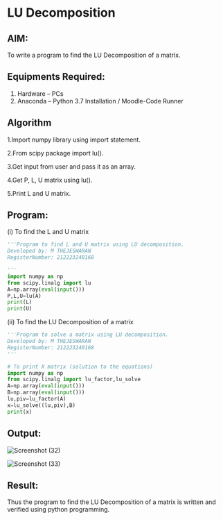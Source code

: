 # LU Decomposition 

## AIM:
To write a program to find the LU Decomposition of a matrix.

## Equipments Required:
1. Hardware – PCs
2. Anaconda – Python 3.7 Installation / Moodle-Code Runner

## Algorithm
1.Import numpy library using import statement.

2.From scipy package import lu().

3.Get input from user and pass it as an array.

4.Get P, L, U matrix using lu().

5.Print L and U matrix.



## Program:
(i) To find the L and U matrix
```py
'''Program to find L and U matrix using LU decomposition.
Developed by: M THEJESWARAN
RegisterNumber: 212223240168

'''
import numpy as np
from scipy.linalg import lu
A=np.array(eval(input()))
P,L,U=lu(A)
print(L)
print(U)
```
(ii) To find the LU Decomposition of a matrix
```py
'''Program to solve a matrix using LU decomposition.
Developed by: M THEJESWARAN
RegisterNumber: 212223240168
'''

# To print X matrix (solution to the equations)
import numpy as np
from scipy.linalg import lu_factor,lu_solve
A=np.array(eval(input()))
B=np.array(eval(input()))
lu,piv=lu_factor(A)
x=lu_solve((lu,piv),B)
print(x)
```

## Output:
![Screenshot (32)](https://github.com/TEJA19092005/LU-Decomposition/assets/164043042/2cc6f57f-98ea-435f-a095-800a9d03823f)

![Screenshot (33)](https://github.com/TEJA19092005/LU-Decomposition/assets/164043042/46114881-962d-40be-9260-728ad3f80365)

## Result:
Thus the program to find the LU Decomposition of a matrix is written and verified using python programming.

